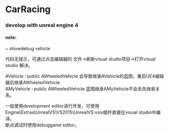 # CarRacing
### develop with unreal engine 4

#### note:  
~	showdebug vehicle  

代码无提示，可通过点击编辑器的 文件->刷新visual studio项目->打开visual studio  解决。  

AVehicle : public AWheeledVehicle 会导致继承AVehicle的蓝图，重启UE4编辑器后继承AWheeledVehicle  
AMyVehicle : public AWheeledVehicle 蓝图继承AMyVehicle不会丢失继承关系。  

一般使用development editor进行开发，可使用Engine\Extras\UnrealVS\VS2015\UnrealVS.vsix插件直接在visual studio中编译。  
断点调试时使用debuggame editor。  

